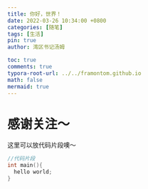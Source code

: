 ```yaml
---
title: 你好，世界！
date: 2022-03-26 10:34:00 +0800
categories: [随笔]
tags: [生活]
pin: true
author: 湾区书记汤姆

toc: true
comments: true
typora-root-url: ../../framontom.github.io
math: false
mermaid: true
---
```

# 感谢关注～

这里可以放代码片段噢～

```c++
//代码片段
int main(){
  hello world;
}
```
